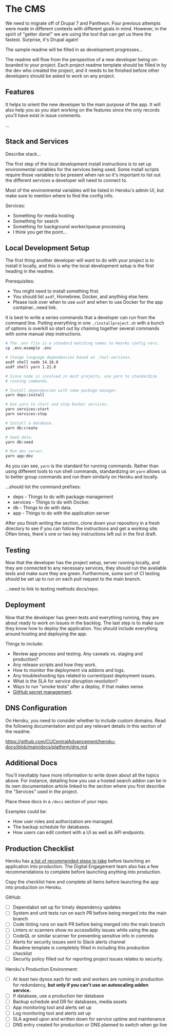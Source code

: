 # The CMS

We need to migrate off of Drupal 7 and Pantheon. Four previous attempts were made in different contexts
with different goals in mind. However, in the spirit of "getter done!" we are using the tool that can get
us there the fastest. Surprise, it's Drupal again!

The sample readme will be filled in as development progresses...

The readme will flow from the perspective of a new developer being on-boarded to your project. Each
project readme template should be filled in by the dev who created the project, and it needs to be
finished before other developers should be asked to work on any project.

## Features

It helps to orient the new developer to the main purpose of the app. It will also help you as you
start working on the features since the only records you'll have exist in issue comments.

...

## Stack and Services

Describe stack...

The first step of the local development install instructions is to set up environmental variables
for the services being used. Some install scripts require those variables to be present when ran so
it's important to list out the different services a developer will need to connect to.

Most of the environmental variables will be listed in Heroku's admin UI, but make sure to mention
where to find the config info.

Services:

- Something for media hosting
- Something for search
- Something for background worker/queue processing
- I think you get the point...

## Local Development Setup

The first thing another developer will want to do with your project is to install it locally, and
this is why the local development setup is the first heading in the readme.

Prerequisites:

- You might need to install something first.
- You should list `asdf`, Homebrew, Docker, and anything else here.
- Please look over when to use `asdf` and when to use Docker for the app container...need link.

It is best to write a series commands that a developer can run from the command line. Putting
everything in one `./installproject.sh` with a bunch of options is overkill so start out by chaining
together several commands with some manual step instructions.

```bash
# The .env file is a standard matching names to Heorku config vars.
cp .env.example .env

# Change language dependencies based on .tool-versions.
asdf shell node 14.16.0
asdf shell yarn 1.22.0

# Since node is involved in most projects, use yarn to standardize
# running commands.

# Install dependencies with some package manager.
yarn deps:install

# Use yarn to start and stop Docker services.
yarn services:start
yarn services:stop

# Install a database.
yarn db:create

# Seed data.
yarn db:seed

# Run dev server.
yarn app:dev
```

As you can see, `yarn` is the standard for running commands. Rather than using different tools to
run shell commands, standardizing on `yarn` allows us to better group commands and run them
similarly on Heroku and locally.

...should list the command prefixes:

- deps - Things to do with package management
- services - Things to do with Docker.
- db - Things to do with data.
- app - Things to do with the application server

After you finish writing the section, clone down your repository in a fresh directory to see if you
can follow the instructions and get a working site. Often times, there's one or two key instructions
left out in the first draft.

## Testing

Now that the developer has the project setup, server running locally, and they are connected to any
necessary services, they should run the available tests and make sure they are green. Furthermore,
some sort of CI testing should be set up to run on each pull request to the main branch.

...need to link to testing methods docs/repo.

## Deployment

Now that the developer has green tests and everything running, they are about ready to work on
issues in the backlog. The last step is to make sure they know how to deploy the application. You
should include everything around hosting and deploying the app.

Things to include:

- Review app process and testing. Any caveats vs. staging and production?
- Any release scripts and how they work.
- How to monitor the deployment via addons and logs.
- Any troubleshooting tips related to current/past deployment issues.
- What is the SLA for service disruption resolution?
- Ways to run "smoke tests" after a deploy, if that makes sense.
- [GitHub secret management](../docs/github/secrets.md).

## DNS Configuration

On Heroku, you need to consider whether to include custom domains. Read the following documentation and
put any relevant details in this section of the readme.

https://github.com/CUCentralAdvancement/heroku-docs/blob/main/docs/platform/dns.md

## Additional Docs

You'll inevitably have more information to write down about all the topics above. For instance,
detailing how you use a hosted search addon can be in its own documentation article linked to the
section where you first describe the "Services" used in the project.

Place these docs in a `/docs` section of your repo.

Examples could be:

- How user roles and authorization are managed.
- The backup schedule for databases.
- How users can edit content with a UI as well as API endpoints.

## Production Checklist

Heroku
has [a list of recommended steps to take](https://devcenter.heroku.com/articles/production-check)
before launching an application into production. The Digital Engagement team also has a few
recommendations to complete before launching anything into production.

Copy the checklist here and complete all items before launching the app into production on Heroku.

GitHub:

- [ ] Dependabot set up for timely dependency updates
- [ ] System and unit tests run on each PR before being merged into the main branch
- [ ] Code linting runs on each PR before being merged into the main branch
- [ ] Linters or scanners show no accessibility issues while using the app
- [ ] CodeQL or similar scanner for preventing sensitive info in commits
- [ ] Alerts for security issues sent to Slack alerts channel
- [ ] Readme template is completely filled in including this production checklist
- [ ] Security policy filled out for reporting project issues relates to security.

Heroku's Production Environment:

- [ ] At least two dynos each for web and workers are running in production for redundancy, **but only if
  you can't use an autoscaling addon service.**
- [ ] If database, use a production tier database
- [ ] Backup schedule and DR for databases, media assets
- [ ] App monitoring tool and alerts set up
- [ ] Log monitoring tool and alerts set up
- [ ] SLA agreed upon and written down for service uptime and maintenance
- [ ] DNS entry created for production or DNS planned to switch when go live
